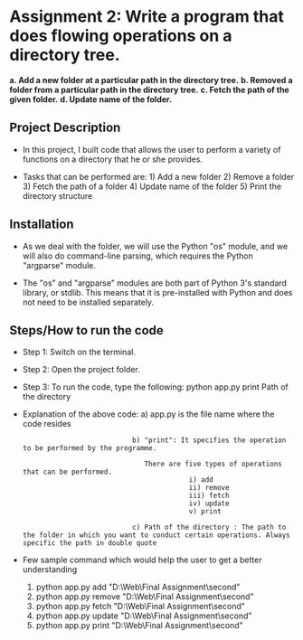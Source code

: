 # Assignment 2:  Write a program that does flowing operations on a directory tree.
**a. Add a new folder at a particular path in the directory tree.**
**b. Removed a folder from a particular path in the directory tree.**
**c. Fetch the path of the given folder.**
**d. Update name of the folder.**


## Project Description

* In this project, I built code that allows the user to perform a variety of functions on a directory that he or she provides.

* Tasks that can be performed are: 1) Add a new folder
                                   2) Remove a folder
                                   3) Fetch the path of a folder
                                   4) Update name of the folder
                                   5) Print the directory structure

## Installation

* As we deal with the folder, we will use the Python "os" module, and we will also do command-line parsing, which requires the Python "argparse" module.

* The "os" and "argparse" modules are both part of Python 3's standard library, or stdlib. This means that it is pre-installed with Python and does not need to be installed separately.


## Steps/How to run the code

* Step 1: Switch on the terminal.

* Step 2: Open the project folder.

* Step 3: To run the code, type the following: python app.py print Path of the directory 

* Explanation of the above code: a) app.py is the file name where the code resides

                                 b) "print": It specifies the operation to be performed by the programme.

                                    There are five types of operations that can be performed.
                                               i) add
                                               ii) remove
                                               iii) fetch
                                               iv) update
                                               v) print

                                 c) Path of the directory : The path to the folder in which you want to conduct certain operations. Always specific the path in double quote

* Few sample command which would help the user to get a better understanding
    1) python app.py add "D:\Web\Final Assignment\second"
    2) python app.py remove "D:\Web\Final Assignment\second"
    3) python app.py fetch "D:\Web\Final Assignment\second"
    4) python app.py update "D:\Web\Final Assignment\second"
    5) python app.py print "D:\Web\Final Assignment\second"








